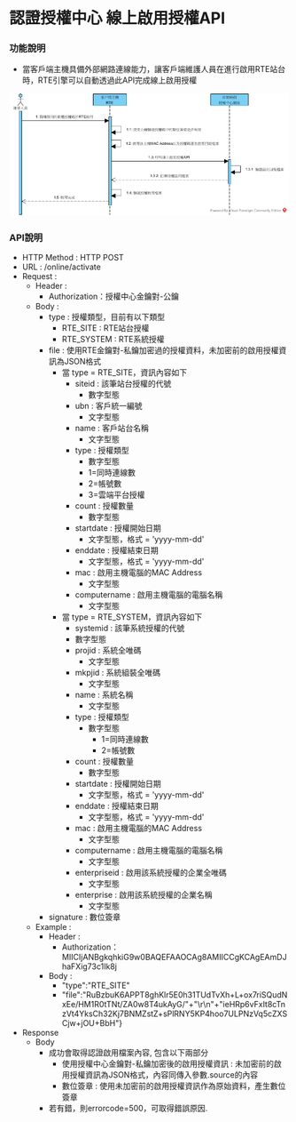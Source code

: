 # 認證授權中心 線上啟用授權API

### <div id="func">功能說明</div>
* 當客戶端主機具備外部網路連線能力，讓客戶端維護人員在進行啟用RTE站台時，RTE引擎可以自動透過此API完成線上啟用授權

![流程]

### <div id="api">API說明</div>
* HTTP Method : HTTP POST
* URL : /online/activate
* Request :
    * Header : 
        * Authorization：授權中心金鑰對-公鑰
    * Body : 
        * type : 授權類型，目前有以下類型
          * RTE_SITE : RTE站台授權
          * RTE_SYSTEM : RTE系統授權
        * file : 使用RTE金鑰對-私鑰加密過的授權資料，未加密前的啟用授權資訊為JSON格式
          * 當 type = RTE_SITE，資訊內容如下
            * siteid : 該筆站台授權的代號
              * 數字型態
            * ubn : 客戶統一編號
              * 文字型態
            * name : 客戶站台名稱
              * 文字型態
            * type : 授權類型
              * 數字型態
              * 1=同時連線數
              * 2=帳號數
              * 3=雲端平台授權
            * count : 授權數量
              * 數字型態
            * startdate : 授權開始日期
              * 文字型態，格式 = 'yyyy-mm-dd'
            * enddate : 授權結束日期
              * 文字型態，格式 = 'yyyy-mm-dd'
            * mac : 啟用主機電腦的MAC Address
              * 文字型態
            * computername : 啟用主機電腦的電腦名稱
              * 文字型態
          * 當 type = RTE_SYSTEM，資訊內容如下
            * systemid : 該筆系統授權的代號
            * 數字型態
            * projid : 系統全唯碼
              * 文字型態
            * mkpjid : 系統組裝全唯碼
              * 文字型態
            * name : 系統名稱
              * 文字型態
            * type : 授權類型
              * 數字型態
                * 1=同時連線數
                * 2=帳號數
            * count : 授權數量
              * 數字型態
            * startdate : 授權開始日期
              * 文字型態，格式 = 'yyyy-mm-dd'
            * enddate : 授權結束日期
              * 文字型態，格式 = 'yyyy-mm-dd'
            * mac : 啟用主機電腦的MAC Address
              * 文字型態
            * computername : 啟用主機電腦的電腦名稱
              * 文字型態
            * enterpriseid : 啟用該系統授權的企業全唯碼
              * 文字型態
            * enterprise : 啟用該系統授權的企業名稱
              * 文字型態
        * signature : 數位簽章
    * Example :
        * Header : 
            * Authorization：MIICIjANBgkqhkiG9w0BAQEFAAOCAg8AMIICCgKCAgEAmDJhaFXig73c1Ik8j
        * Body : 
            * "type":"RTE_SITE"
            * "file":"RuBzbuK6APPT8ghKlr5E0h31TUdTvXh+L+ox7riSQudNxEe/HM1R0tTNt/ZA0w8T4ukAyG/"+"\r\n"+"ieHRp6vFxIt8cTnzVt4YksCh32Kj7BNMZstZ+sPlRNY5KP4hoo7ULPNzVq5cZXSCjw+jOU+BbH"}
* Response
    * Body
        * 成功會取得認證啟用檔案內容, 包含以下兩部分
            * 使用授權中心金鑰對-私鑰加密後的啟用授權資訊 : 未加密前的啟用授權資訊為JSON格式，內容同傳入參數.source的內容
            * 數位簽章 : 使用未加密前的啟用授權資訊作為原始資料，產生數位簽章
        * 若有錯，則errorcode=500，可取得錯誤原因.

[流程]:attachment/軟體授權碼連線啟用站台.png "流程"